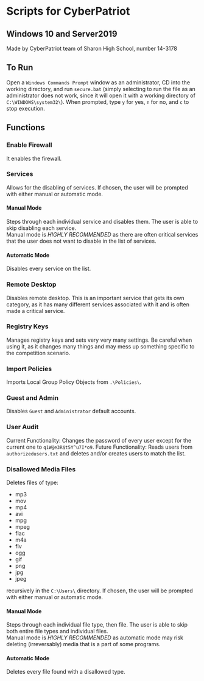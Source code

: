 # Scripts for CyberPatriot
## Windows 10 and Server2019
Made by CyberPatriot team of Sharon High School, number 14-3178
## To Run
Open a `Windows Commands Prompt` window as an administrator, CD into the working directory, and run `secure.bat` (simply selecting to run the file as an administrator does not work, since it will open it with a working directory of `C:\WINDOWS\system32\`). When prompted, type `y` for yes, `n` for no, and `c` to stop execution.
## Functions
### Enable Firewall
It enables the firewall.
### Services
Allows for the disabling of services. If chosen, the user will be prompted with either manual or automatic mode.
#### Manual Mode
Steps through each individual service and disables them. The user is able to skip disabling each service.  
Manual mode is *HIGHLY RECOMMENDED* as there are often critical services that the user does not want to disable in the list of services.
#### Automatic Mode
Disables every service on the list.
### Remote Desktop
Disables remote desktop. This is an important service that gets its own category, as it has many different services associated with it and is often made a critical service.
### Registry Keys
Manages registry keys and sets very very many settings. Be careful when using it, as it changes many things and may mess up something specific to the competition scenario.
### Import Policies
Imports Local Group Policy Objects from `.\Policies\`.
### Guest and Admin
Disables `Guest` and `Administrator` default accounts.
### User Audit
Current Functionality: Changes the password of every user except for the current one to `q1W@e3R$t5Y^u7I*o9`.
Future Functionality: Reads users from `authorizedusers.txt` and deletes and/or creates users to match the list.
### Disallowed Media Files
Deletes files of type:
- mp3
- mov
- mp4
- avi
- mpg
- mpeg
- flac
- m4a
- flv
- ogg
- gif
- png
- jpg
- jpeg  

recursively in the `C:\Users\` directory. If chosen, the user will be prompted with either manual or automatic mode.
#### Manual Mode
Steps through each individual file type, then file. The user is able to skip both entire file types and individual files.  
Manual mode is *HIGHLY RECOMMENDED* as automatic mode may risk deleting (irreversably) media that is a part of some programs.
#### Automatic Mode
Deletes every file found with a disallowed type.